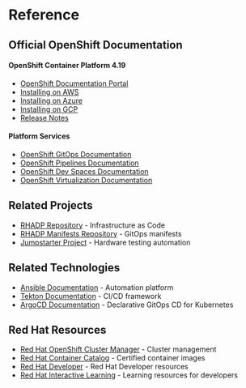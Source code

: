 # Reference

## Official OpenShift Documentation

#### OpenShift Container Platform 4.19
- [OpenShift Documentation Portal](https://docs.redhat.com/en/documentation/openshift_container_platform/)
- [Installing on AWS](https://docs.redhat.com/en/documentation/openshift_container_platform/4.19/html/installing_on_aws/index)
- [Installing on Azure](https://docs.redhat.com/en/documentation/openshift_container_platform/4.19/html-single/installing_on_azure/index)
- [Installing on GCP](https://docs.redhat.com/en/documentation/openshift_container_platform/4.19/html-single/installing_on_gcp/index)
- [Release Notes](https://docs.redhat.com/en/documentation/openshift_container_platform/4.19/html/release_notes/index)

#### Platform Services
- [OpenShift GitOps Documentation](https://docs.redhat.com/en/documentation/red_hat_openshift_gitops)
- [OpenShift Pipelines Documentation](https://docs.redhat.com/en/documentation/red_hat_openshift_pipelines/)
- [OpenShift Dev Spaces Documentation](https://docs.redhat.com/en/documentation/red_hat_openshift_dev_spaces)
- [OpenShift Virtualization Documentation](https://docs.redhat.com/en/documentation/openshift_container_platform/4.19#Virtualization)

## Related Projects
- [RHADP Repository](https://github.com/rhadp/rhadp) - Infrastructure as Code
- [RHADP Manifests Repository](https://github.com/rhadp/rhadp-manifests) - GitOps manifests
- [Jumpstarter Project](https://github.com/jumpstarter-dev) - Hardware testing automation

## Related Technologies
- [Ansible Documentation](https://docs.ansible.com/) - Automation platform
- [Tekton Documentation](https://tekton.dev/docs/) - CI/CD framework
- [ArgoCD Documentation](https://argo-cd.readthedocs.io) - Declarative GitOps CD for Kubernetes

## Red Hat Resources
- [Red Hat OpenShift Cluster Manager](https://console.redhat.com/openshift) - Cluster management
- [Red Hat Container Catalog](https://catalog.redhat.com/software/containers/explore) - Certified container images
- [Red Hat Developer](https://developers.redhat.com/) - Red Hat Developer resources
- [Red Hat Interactive Learning](https://developers.redhat.com/learn) -  Learning resources for developers

